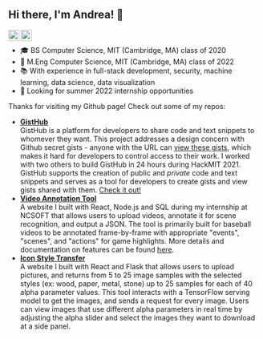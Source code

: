 ## Hi there, I'm Andrea! 👋
<a class="circle-icons circle-border" href="https://www.linkedin.com/in/andrea-jessica-jaba"><i class="fab fa-linkedin fa-2x" aria-hidden="true"></i></a>
<a href="https://www.linkedin.com/in/andrea-jessica-jaba">
  <img align="left" alt="Linkedin" width="22px" src="https://cdn.jsdelivr.net/npm/simple-icons@v3/icons/linkedin.svg" />
</a>
<a href="mailto:jabaandrea@gmail.com">
  <img align="left" alt="Email" width="22px" src="https://cdn.jsdelivr.net/npm/simple-icons@v3/icons/gmail.svg" />
</a>
<br>
- 🎓 BS Computer Science, MIT (Cambridge, MA) class of 2020 <br>
- 🌱 M.Eng Computer Science, MIT (Cambridge, MA) class of 2022 <br>
- 📚 With experience in full-stack development, security, machine learning, data science, data visualization <br>
- 🔎 Looking for summer 2022 internship opportunities <br>

Thanks for visiting my Github page! Check out some of my repos:
- [**GistHub**](https://gisthub-rho.vercel.app/) <br> 
GistHub is a platform for developers to share code and text snippets to whomever they want. This project addresses a design concern with Github secret gists - anyone with the URL can [view these gists](https://gist.github.com/zmwangx/bc79e7d95d82c2f5e0976975b6e1c6d6), which makes it hard for developers to control access to their work. I worked with two others to build GistHub in 24 hours during HackMIT 2021. GistHub supports the creation of public and <i>private</i> code and text snippets and serves as a tool for developers to create gists and view gists shared with them. [Check it out!](https://gisthub-rho.vercel.app/)
- [**Video Annotation Tool**](https://www.github.com/adjaba/video-annotation-tool) <br> 
A website I built with React, Node.js and SQL during my internship at NCSOFT that allows users to upload videos, annotate it for scene recognition, and output a JSON. The tool is primarily built for baseball videos to be annotated frame-by-frame with appropriate "events", "scenes", and "actions" for game highlights. More details and documentation on features can be found [here](https://www.github.com/adjaba/video-annotation-tool/README.md).
- [**Icon Style Transfer**](https://www.github.com/adjaba/icon-ui) <br> 
A website I built with React and Flask that allows users to upload pictures, and returns from 5 to 25 image samples with the selected styles (ex: wood, paper, metal, stone) up to 25 samples for each of 40 alpha parameter values. This tool interacts with a TensorFlow serving model to get the images, and sends a request for every image. Users can view images that use different alpha parameters in real time by adjusting the alpha slider and select the images they want to download at a side panel.


<!--
**adjaba/adjaba** is a ✨ _special_ ✨ repository because its `README.md` (this file) appears on your GitHub profile.

Here are some ideas to get you started:

- 🔭 I’m currently working on ...
- 🌱 I’m currently learning ...
- 👯 I’m looking to collaborate on ...
- 🤔 I’m looking for help with ...
- 💬 Ask me about ...
- 📫 How to reach me: ...
- 😄 Pronouns: ...
- ⚡ Fun fact: ...
-->

